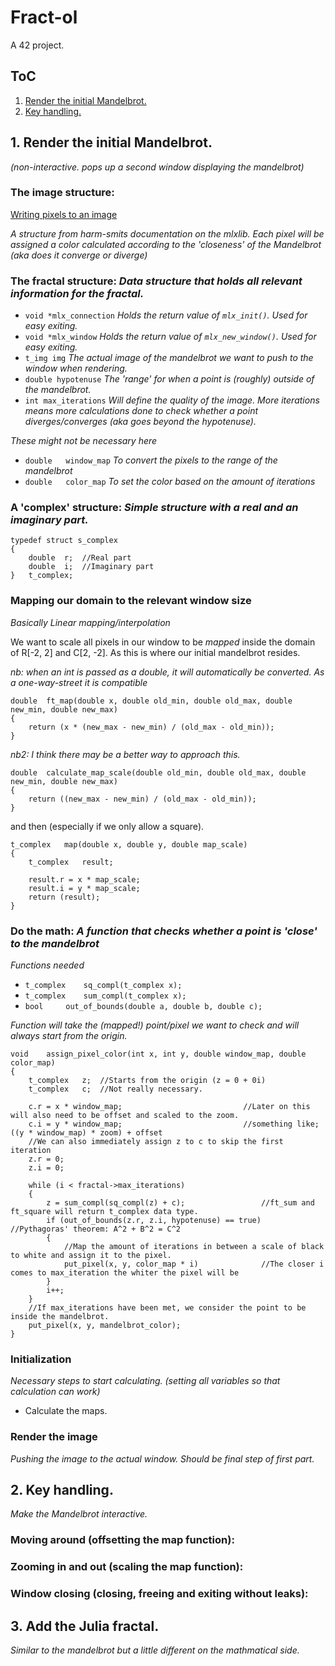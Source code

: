 # Fract-ol
A 42 project.

## ToC
 1. [Render the initial Mandelbrot.](#1.-render-the-initial-mandelbrot.)
 2. [Key handling.](#2.-key-handling.)
## 1. Render the initial Mandelbrot. 
*(non-interactive. pops up a second window displaying the mandelbrot)*

### The image structure:

[Writing pixels to an image](https://harm-smits.github.io/42docs/libs/minilibx/getting_started.html#writing-pixels-to-a-image)

*A structure from harm-smits documentation on the mlxlib. Each pixel will be assigned a color calculated according to the 'closeness' of the Mandelbrot (aka does it converge or diverge)* 

### The fractal structure: *Data structure that holds all relevant information for the fractal.*
- `void *mlx_connection` *Holds the return value of `mlx_init()`. Used for easy exiting.*
- `void *mlx_window` *Holds the return value of `mlx_new_window()`. Used for easy exiting.*
- `t_img img` *The actual image of the mandelbrot we want to push to the window when rendering.*
- `double hypotenuse` *The 'range' for when a point is (roughly) outside of the mandelbrot.*
- `int max_iterations` *Will define the quality of the image. More iterations means more calculations done to check whether a point diverges/converges (aka goes beyond the hypotenuse).*

*These might not be necessary here*
- `double	window_map` *To convert the pixels to the range of the mandelbrot*
- `double	color_map` *To set the color based on the amount of iterations*

### A 'complex' structure: *Simple structure with a real and an imaginary part.*
```
typedef struct s_complex
{
	double	r;	//Real part
	double	i;	//Imaginary part
}	t_complex;
```
### Mapping our domain to the relevant window size

*Basically Linear mapping/interpolation*

We want to scale all pixels in our window to be *mapped* inside the domain of R[-2, 2] and C[2, -2]. As this is where our initial mandelbrot resides.

*nb: when an int is passed as a double, it will automatically be converted. As a one-way-street it is compatible*
```
double	ft_map(double x, double old_min, double old_max, double new_min, double new_max)
{
	return (x * (new_max - new_min) / (old_max - old_min));
}
```
*nb2: I think there may be a better way to approach this.*
```
double	calculate_map_scale(double old_min, double old_max, double new_min, double new_max)
{
	return ((new_max - new_min) / (old_max - old_min));
}
```
and then (especially if we only allow a square).
```
t_complex	map(double x, double y, double map_scale)
{
	t_complex	result;

	result.r = x * map_scale;
	result.i = y * map_scale;
	return (result);
}
```

### Do the math: *A function that checks whether a point is 'close' to the mandelbrot*

*Functions needed*
- `t_complex	sq_compl(t_complex x);`
- `t_complex	sum_compl(t_complex x);`
- `bool		out_of_bounds(double a, double b, double c);`

*Function will take the (mapped!) point/pixel we want to check and will always start from the origin.*
```
void	assign_pixel_color(int x, int y, double window_map, double color_map)
{
	t_complex	z;	//Starts from the origin (z = 0 + 0i)
	t_complex	c;	//Not really necessary.

	c.r = x * window_map;							//Later on this will also need to be offset and scaled to the zoom.
	c.i = y * window_map;							//something like; ((y * window_map) * zoom) + offset
	//We can also immediately assign z to c to skip the first iteration
	z.r = 0;
	z.i = 0;

	while (i < fractal->max_iterations)
	{
		z = sum_compl(sq_compl(z) + c);					//ft_sum and ft_square will return t_complex data type.
		if (out_of_bounds(z.r, z.i, hypotenuse) == true)		//Pythagoras' theorem: A^2 + B^2 = C^2
		{
			//Map the amount of iterations in between a scale of black to white and assign it to the pixel.
			put_pixel(x, y, color_map * i) 				//The closer i comes to max_iteration the whiter the pixel will be
		}
		i++;
	}
	//If max_iterations have been met, we consider the point to be inside the mandelbrot.
	put_pixel(x, y, mandelbrot_color);
}
```

### Initialization

*Necessary steps to start calculating. (setting all variables so that calculation can work)* 
- Calculate the maps.

### Render the image

*Pushing the image to the actual window. Should be final step of first part.*

## 2. Key handling.
*Make the Mandelbrot interactive.*

### Moving around (offsetting the map function):

### Zooming in and out (scaling the map function):

### Window closing (closing, freeing and exiting without leaks):

## 3. Add the Julia fractal.
*Similar to the mandelbrot but a little different on the mathmatical side.*
